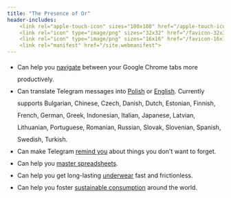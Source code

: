 ```yaml
---
title: "The Presence of Or"
header-includes:
    <link rel="apple-touch-icon" sizes="180x180" href="/apple-touch-icon.png">
    <link rel="icon" type="image/png" sizes="32x32" href="/favicon-32x32.png">
    <link rel="icon" type="image/png" sizes="16x16" href="/favicon-16x16.png">
    <link rel="manifest" href="/site.webmanifest">
---
```


<style>
    li {
    line-height: 2;
    }
</style>

- Can help you [navigate](https://chrome.google.com/webstore/detail/switch-between-your-two-m/odhjcgnlbagjllfbilicalpigimhdcll) between your Google Chrome tabs more productively.
- Can translate Telegram messages into [Polish](https://t.me/TranslatePolishBot) or [English](https://t.me/Translate_To_English_Bot). Currently supports Bulgarian, Chinese, Czech, Danish, Dutch, Estonian, Finnish, French, German, Greek, Indonesian, Italian, Japanese, Latvian, Lithuanian, Portuguese, Romanian, Russian, Slovak, Slovenian, Spanish, Swedish, Turkish.
- Can make Telegram [remind you](https://t.me/NotifyBackBot) about things you don't want to forget.
- Can help you [master spreadsheets](https://community.sheetgo.com).
- Can help you get long-lasting [underwear](https://justunderwear.de) fast and frictionless.
- Can help you foster [sustainable consumption](https://scorai.net) around the world.
